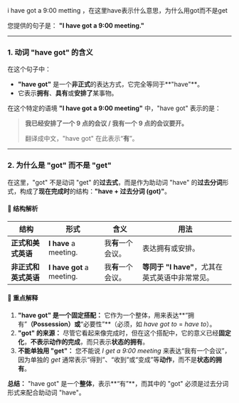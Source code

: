 i have got a 9:00 metting ，在这里have表示什么意思，为什么用got而不是get





您提供的句子是： **"I have got a 9:00 meeting."**

------



### 1. 动词 "have got" 的含义



在这个句子中：

- **"have got"** 是一个**非正式**的表达方式，它完全等同于**"have"**。
- 它表示**拥有**、**具有**或**安排了**某事物。

在这个特定的语境 **"I have got a 9:00 meeting"** 中，"have got" 表示的是：

> **我已经安排了一个 9 点的会议 / 我有一个 9 点的会议要开。**
>
> 翻译成中文，"have got" 在此表示“**有**”。

------



### 2. 为什么是 "got" 而不是 "get"



在这里，"got" 不是动词 "get" 的**过去式**，而是作为助动词 "have" 的**过去分词**形式，构成了**现在完成时**的结构：**"have + 过去分词 (got)"**。



#### 🔹 结构解析



| 结构                 | 形式                      | 含义               | 用法                                            |
| -------------------- | ------------------------- | ------------------ | ----------------------------------------------- |
| **正式和美式英语**   | **I have** a meeting.     | 我**有**一个会议。 | 表达拥有或安排。                                |
| **非正式和英式英语** | **I have got** a meeting. | 我**有**一个会议。 | **等同于 "I have"**，尤其在英式英语中非常常见。 |



#### 🔸 重点解释



1. **"have got" 是一个固定搭配：** 它作为一个整体，用来表达**“拥有”**（Possession）或**“必要性”**（必须，如 *have got to* = *have to*）。
2. **"got" 的来源：** 尽管它看起来像完成时，但在这个搭配中，它的意义已经**固定化**，**不表示动作的完成**，而只表示**状态的拥有**。
3. **不能单独用 "get"：** 您不能说 *I get a 9:00 meeting* 来表达“我有一个会议”，因为单独的 *get* 通常表示“得到”、“收到”或“变成”等**动作**，而不是**状态的拥有**。

**总结：** "have got" 是一个**整体**，表示**“有”**，而其中的 "got" 必须是过去分词形式来配合助动词 "have"。